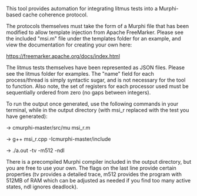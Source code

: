 This tool provides automation for integrating litmus tests into a Murphi-based cache coherence protocol.

The protocols themselves must take the form of a Murphi file that has been modified to allow template injection from Apache FreeMarker. Please see the included
"msi.m" file under the templates folder for an example, and view the documentation for creating your own here:

https://freemarker.apache.org/docs/index.html

The litmus tests themselves have been represented as JSON files. Please see the litmus folder for examples. The "name" field for each process/thread
is simply syntactic sugar, and is not necessary for the tool to function. Also note, the set of registers for each processor used must be sequentially ordered from zero (no gaps between integers).

To run the output once generated, use the following commands in your terminal, while in the output directory (with msi_r replaced with the test you have generated):

-> cmurphi-master/src/mu msi_r.m         

-> g++ msi_r.cpp -Icmurphi-master/include

-> ./a.out -tv -m512 -ndl

There is a precompiled Murphi compiler included in the output directory, but you are free to use your own. The flags on the last line provide certain
properties (tv provides a detailed trace, m512 provides the program with 512MB of RAM which can be adjusted as needed if you find too many active states, ndl ignores deadlock).
